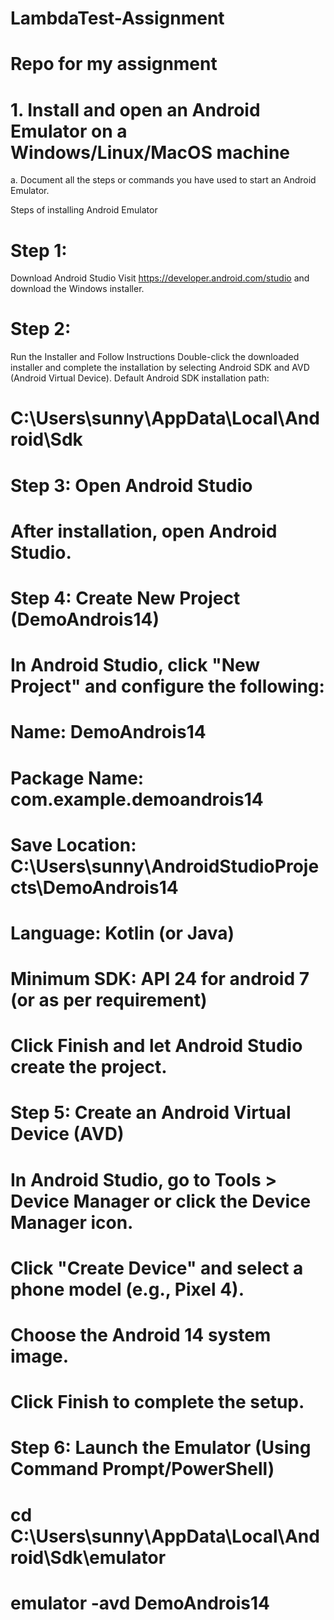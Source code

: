 # LambdaTest-Assignment




# Repo for my assignment
# 1. Install and open an Android Emulator on a Windows/Linux/MacOS machine
a. Document all the steps or commands you have used to start an Android
Emulator.

Steps of installing Android Emulator
# Step 1:
Download Android Studio
 Visit https://developer.android.com/studio and download the Windows installer.

# Step 2:
Run the Installer and Follow Instructions
Double-click the downloaded installer and complete the installation by selecting Android SDK and AVD (Android Virtual Device).
Default Android SDK installation path: 
# C:\Users\sunny\AppData\Local\Android\Sdk

# Step 3: Open Android Studio
# After installation, open Android Studio.

# Step 4: Create New Project (DemoAndrois14)
# In Android Studio, click "New Project" and configure the following:
# Name: DemoAndrois14
# Package Name: com.example.demoandrois14 
# Save Location: C:\Users\sunny\AndroidStudioProjects\DemoAndrois14
# Language: Kotlin (or Java)
# Minimum SDK: API 24 for android 7 (or as per requirement)

# Click Finish and let Android Studio create the project.

# Step 5: Create an Android Virtual Device (AVD)
# In Android Studio, go to Tools > Device Manager or click the Device Manager icon.
# Click "Create Device" and select a phone model (e.g., Pixel 4).
# Choose the Android 14 system image.
# Click Finish to complete the setup.

# Step 6: Launch the Emulator (Using Command Prompt/PowerShell)
# cd C:\Users\sunny\AppData\Local\Android\Sdk\emulator
# emulator -avd DemoAndrois14